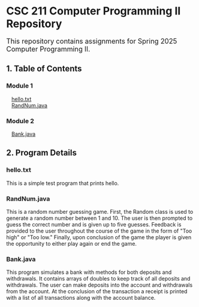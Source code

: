 # CSC 211 Computer Programming II Repository

<font size= "4">This repository contains assignments for Spring 2025 Computer Programming II.</font>

## 1. Table of Contents
### Module 1
&emsp;[hello.txt](https://github.com/CodebyLK/CSC211/blob/6a84c459b2bbd45003d197b3378dd4a700969bab/Module1/hello.txt)  
&emsp;[RandNum.java](https://github.com/CodebyLK/CSC211/blob/bcaebd1474b289a28d8ac3ff88962ae1f53f9874/Module1/RandNum.java)  
### Module 2
&emsp;[Bank.java](https://github.com/CodebyLK/CSC211/blob/a6e9b9b508f095ffd7c1e0b32bdfa88cd3cf0c1c/Module2/Bank.java)


## 2. Program Details

### hello.txt  
This is a simple test program that prints hello.  

### RandNum.java 
This is a random number guessing game. First, the Random class is used to generate a random number between 1 and 10. The user is then prompted to guess the correct number and is given up to five guesses. Feedback is provided to the user throughout the course of the game in the form of "Too high" or "Too low." Finally, upon conclusion of the game the player is given the opportunity to either play again or end the game.

### Bank.java
This program simulates a bank with methods for both deposits and withdrawals. It contains arrays of doubles to keep track of all deposits and withdrawals. The user can make deposits into the account and withdrawals from the account. At the conclusion of the transaction a receipt is printed with a list of all transactions along with the account balance.  
